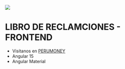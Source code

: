 ![](https://perumoney.pe/assets/img/logoPeruMoney.png)
# LIBRO DE RECLAMCIONES - FRONTEND
  - Visítanos en [PERUMONEY](https://perumoney.pe/#)
  - Angular 15
  - Angular Material

